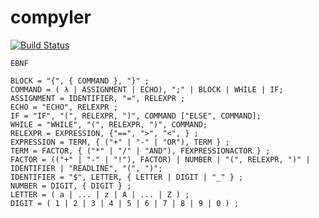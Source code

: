 # compyler

[![Build Status](https://travis-ci.com/Fogelman/compyler.svg?token=m4KMpTsinBJNfZSW8czm&branch=2.3.1)](https://travis-ci.com/Fogelman/compyler)

```
EBNF

BLOCK = "{", { COMMAND }, "}" ;
COMMAND = ( λ | ASSIGNMENT | ECHO), ";" | BLOCK | WHILE | IF;
ASSIGNMENT = IDENTIFIER, "=", RELEXPR ;
ECHO = "ECHO", RELEXPR ;
IF = "IF", "(", RELEXPR, ")", COMMAND ["ELSE", COMMAND];
WHILE = "WHILE", "(", RELEXPR, ")", COMMAND;
RELEXPR = EXPRESSION, {"==", ">", "<", } ;
EXPRESSION = TERM, { ("+" | "-" | "OR"), TERM } ;
TERM = FACTOR, { ("*" | "/" | "AND"), FEXPRESSIONACTOR } ;
FACTOR = (("+" | "-" | "!"), FACTOR) | NUMBER | "(", RELEXPR, ")" | IDENTIFIER | "READLINE", "(", ")";
IDENTIFIER = "$", LETTER, { LETTER | DIGIT | "_" } ;
NUMBER = DIGIT, { DIGIT } ;
LETTER = ( a | ... | z | A | ... | Z ) ;
DIGIT = ( 1 | 2 | 3 | 4 | 5 | 6 | 7 | 8 | 9 | 0 ) ;
```
